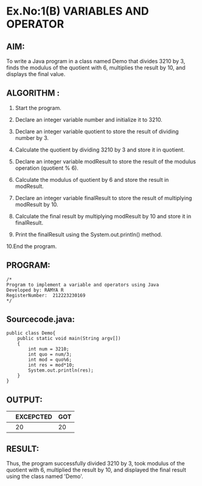 # Ex.No:1(B) VARIABLES AND OPERATOR

## AIM:
To write a Java program in a class named Demo that divides 3210 by 3, finds the modulus of the quotient with 6, multiplies the result by 10, and displays the final value.

## ALGORITHM :
1. Start the program.

2. Declare an integer variable number and initialize it to 3210.

3. Declare an integer variable quotient to store the result of dividing number by 3.

4. Calculate the quotient by dividing 3210 by 3 and store it in quotient.

5. Declare an integer variable modResult to store the result of the modulus operation (quotient % 6).

6. Calculate the modulus of quotient by 6 and store the result in modResult.

7. Declare an integer variable finalResult to store the result of multiplying modResult by 10.

8. Calculate the final result by multiplying modResult by 10 and store it in finalResult.

9. Print the finalResult using the System.out.println() method.

10.End the program.





## PROGRAM:
 ```
/*
Program to implement a variable and operators using Java
Developed by: RAMYA R
RegisterNumber:  212223230169
*/
```

## Sourcecode.java:
```
public class Demo{
    public static void main(String argv[])
    {
        int num = 3210;
        int quo = num/3;
        int mod = quo%6;
        int res = mod*10;
        System.out.println(res);
    }
}
```


## OUTPUT:

|   | EXCEPCTED | GOT |
|---|-----------|-----|
|   |     20    |  20 |

## RESULT:
Thus, the program successfully divided 3210 by 3, took modulus of the quotient with 6, multiplied the result by 10, and displayed the final result using the class named 'Demo'.
